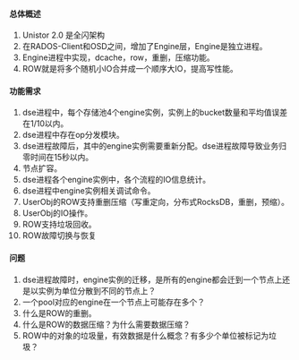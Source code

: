 #### 总体概述
1. Unistor 2.0 是全闪架构
1. 在RADOS-Client和OSD之间，增加了Engine层，Engine是独立进程。
1. Engine进程中实现，dcache，row，重删，压缩功能。
1. ROW就是将多个随机小IO合并成一个顺序大IO，提高写性能。

#### 功能需求
1. dse进程中，每个存储池4个engine实例，实例上的bucket数量和平均值误差在1/10以内。
1. dse进程中存在op分发模块。
1. dse进程故障后，其中的engine实例需要重新分配。dse进程故障导致业务归零时间在15秒以内。
1. 节点扩容。
1. dse进程各个engine实例中，各个流程的IO信息统计。
1. dse进程中engine实例相关调试命令。
1. UserObj的ROW支持重删压缩（写重定向，分布式RocksDB，重删，预缩）。
1. UserObj的IO操作。
1. ROW支持垃圾回收。
1. ROW故障切换与恢复

#### 问题
 
 1. dse进程故障时，engine实例的迁移，是所有的engine都会迁到一个节点上还是以实例为单位分散到不同的节点上？
 1. 一个pool对应的engine在一个节点上可能存在多个？
 1. 什么是ROW的重删。
 1. 什么是ROW的数据压缩？为什么需要数据压缩？
 1. ROW中的对象的垃圾量，有效数据是什么概念？有多少个单位被标记为垃圾？
